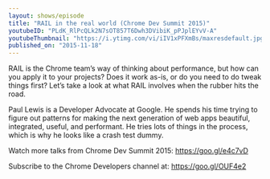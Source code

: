 ```yaml
---
layout: shows/episode
title: "RAIL in the real world (Chrome Dev Summit 2015)"
youtubeID: "PLdK_RlPcQLk2N7sOT857T6Dwh3DVibiK_pPJplEYvV-A"
youtubeThumbnail: "https://i.ytimg.com/vi/iIV1xPFXmBs/maxresdefault.jpg"
published_on: "2015-11-18"
---
```


RAIL is the Chrome team’s way of thinking about performance, but how can you apply it to your projects? Does it work as-is, or do you need to do tweak things first? Let’s take a look at what RAIL involves when the rubber hits the road.

Paul Lewis is a Developer Advocate at Google. He spends his time trying to figure out patterns for making the next generation of web apps beautiful, integrated, useful, and performant. He tries lots of things in the process, which is why he looks like a crash test dummy.

Watch more talks from Chrome Dev Summit 2015: https://goo.gl/e4c7vD

Subscribe to the Chrome Developers channel at: https://goo.gl/OUF4e2
